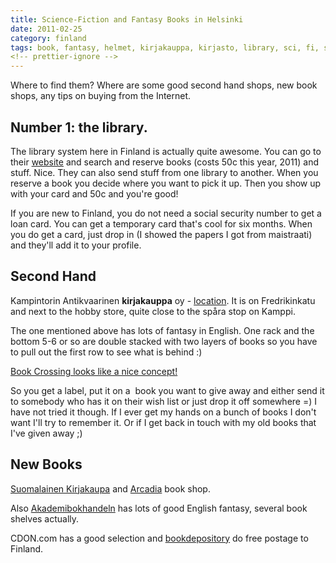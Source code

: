 ```yaml
---
title: Science-Fiction and Fantasy Books in Helsinki
date: 2011-02-25
category: finland
tags: book, fantasy, helmet, kirjakauppa, kirjasto, library, sci, fi, second, hand
<!-- prettier-ignore -->
---
```


Where to find them? Where are some good second hand shops, new book shops, any tips on buying from the Internet.

## Number 1: **the library.**

The library system here in Finland is actually quite awesome. You can go to their [website](http://helmet.fi "helmet") and search and reserve books (costs 50c this year, 2011) and stuff. Nice. They can also send stuff from one library to another. When you reserve a book you decide where you want to pick it up. Then you show up with your card and 50c and you're good!

If you are new to Finland, you do not need a social security number to get a loan card. You can get a temporary card that's cool for six months. When you do get a card, just drop in (I showed the papers I got from maistraati) and they'll add it to your profile.

## Second Hand

Kampintorin Antikvaarinen **kirjakauppa** oy - [location](http://goo.gl/maps/156O "kampintorin antikvaarinen google maps"). It is on Fredrikinkatu and next to the hobby store, quite close to the spåra stop on Kamppi.

The one mentioned above has lots of fantasy in English. One rack and the bottom 5-6 or so are double stacked with two layers of books so you have to pull out the first row to see what is behind :)

[Book Crossing looks like a nice concept!](http://www.bookcrossing.com "book crossing")

So you get a label, put it on a  book you want to give away and either send it to somebody who has it on their wish list or just drop it off somewhere =) I have not tried it though. If I ever get my hands on a bunch of books I don't want I'll try to remember it. Or if I get back in touch with my old books that I've given away ;)

## New Books

[Suomalainen Kirjakaupa](http://www.suomalainen.com/ "suomalainen kirjakauppa") and [Arcadia](http://www.arkadiabookshop.fi "arcadia") book shop.

Also [Akademibokhandeln](http://www.akateeminenkirjakauppa.fi "akateeminen kirjakauppoa") has lots of good English fantasy, several book shelves actually.

CDON.com has a good selection and [bookdepository](http://www.bookdepository.co.uk/ "book despository") do free postage to Finland.
